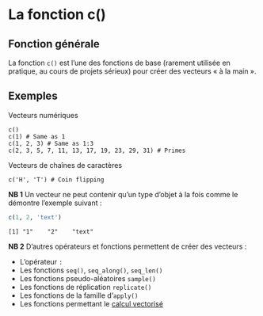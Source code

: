 La fonction c()
================

## Fonction générale

La fonction `c()` est l’une des fonctions de base (rarement utilisée en
pratique, au cours de projets sérieux) pour créer des vecteurs « à la
main ».

## Exemples

Vecteurs numériques

    c()
    c(1) # Same as 1
    c(1, 2, 3) # Same as 1:3
    c(2, 3, 5, 7, 11, 13, 17, 19, 23, 29, 31) # Primes

Vecteurs de chaînes de caractères

    c('H', 'T') # Coin flipping

**NB 1** Un vecteur ne peut contenir qu’un type d’objet à la fois comme
le démontre l’exemple suivant :

``` r
c(1, 2, 'text')
```

    [1] "1"    "2"    "text"

**NB 2** D’autres opérateurs et fonctions permettent de créer des
vecteurs :

-   L’opérateur `:`
-   Les fonctions `seq()`, `seq_along()`, `seq_len()`
-   Les fonctions pseudo-aléatoires `sample()`
-   Les fonctions de réplication `replicate()`
-   Les fonctions de la famille d’`apply()`
-   Les fonctions permettant le [calcul vectorisé](calcul_vectorise)
